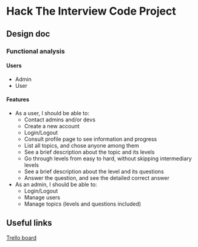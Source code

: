 # Hack The Interview Code Project

## Design doc

### Functional analysis

#### Users

- Admin
- User

#### Features

- As a user, I should be able to:
    - Contact admins and/or devs
    - Create a new account
    - Login/Logout
    - Consult profile page to see information and progress
    - List all topics, and chose anyone among them
    - See a brief description about the topic and its levels
    - Go through levels from easy to hard, without skipping intermediary levels
    - See a brief description about the level and its questions
    - Answer the question, and see the detailed correct answer
- As an admin, I should be able to:
    - Login/Logout
    - Manage users
    - Manage topics (levels and questions included)

## Useful links

[Trello board](https://trello.com/b/dx0FSFri/hack-the-interview-core-project)